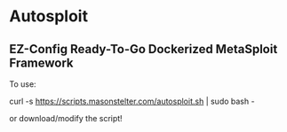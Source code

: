 # Autosploit
## EZ-Config Ready-To-Go Dockerized MetaSploit Framework

To use:

curl -s https://scripts.masonstelter.com/autosploit.sh | sudo bash -

or download/modify the script!
